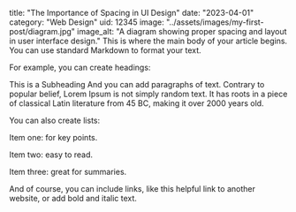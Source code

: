 title: "The Importance of Spacing in UI Design" date: "2023-04-01" category: "Web Design" uid: 12345 image: "../assets/images/my-first-post/diagram.jpg" image_alt: "A diagram showing proper spacing and layout in user interface design."
This is where the main body of your article begins. You can use standard Markdown to format your text.

For example, you can create headings:

This is a Subheading
And you can add paragraphs of text. Contrary to popular belief, Lorem Ipsum is not simply random text. It has roots in a piece of classical Latin literature from 45 BC, making it over 2000 years old.

You can also create lists:

Item one: for key points.

Item two: easy to read.

Item three: great for summaries.

And of course, you can include links, like this helpful link to another website, or add bold and italic text.
